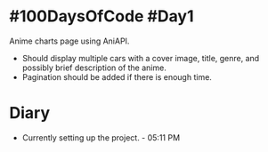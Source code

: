 # #100DaysOfCode #Day1

Anime charts page using AniAPI.

- Should display multiple cars with a cover image, title, genre, and possibly brief description of the anime.
- Pagination should be added if there is enough time.

# Diary

- Currently setting up the project. - 05:11 PM